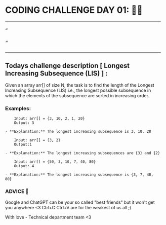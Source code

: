 # CODING CHALLENGE DAY 01: 🌙✨

---

##### ” 

##### “ 
---

##

## Todays challenge description [ Longest Increasing Subsequence (LIS) ] :

Given an array arr[] of size N, the task is to find the length of the Longest Increasing Subsequence (LIS) i.e., the longest possible subsequence in which the elements of the subsequence are sorted in increasing order.

### Examples: 

        Input: arr[] = {3, 10, 2, 1, 20}
        Output: 3

    - **Explanation:** The longest increasing subsequence is 3, 10, 20

        Input: arr[] = {3, 2}
        Output:1

    - **Explanation:** The longest increasing subsequences are {3} and {2}

        Input: arr[] = {50, 3, 10, 7, 40, 80}
        Output: 4

    - **Explanation:** The longest increasing subsequence is {3, 7, 40, 80}

### ADVICE 💖

Google and ChatGPT can be your so called "best friends" but it won't get you anywhere <3 Ctrl+C Ctrl+V are for the weakest of us all ;)

With love - Technical department team <3
